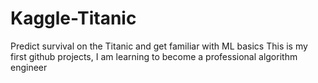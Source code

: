 # Kaggle-Titanic
Predict survival on the Titanic and get familiar with ML basics
This is my first github projects, I am learning to become a professional algorithm engineer
